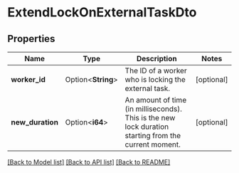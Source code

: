 # ExtendLockOnExternalTaskDto

## Properties

Name | Type | Description | Notes
------------ | ------------- | ------------- | -------------
**worker_id** | Option<**String**> | The ID of a worker who is locking the external task. | [optional]
**new_duration** | Option<**i64**> | An amount of time (in milliseconds). This is the new lock duration starting from the current moment. | [optional]

[[Back to Model list]](../README.md#documentation-for-models) [[Back to API list]](../README.md#documentation-for-api-endpoints) [[Back to README]](../README.md)


